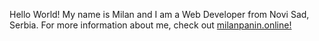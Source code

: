 Hello World! My name is Milan and I am a Web Developer from Novi Sad, Serbia.
For more information about me, check out <a href="https://www.milanpanin.online">milanpanin.online!</a> 

<!--
**milanpanin/milanpanin** is a ✨ _special_ ✨ repository because its `README.md` (this file) appears on your GitHub profile.

Here are some ideas to get you started:

- 🔭 I’m currently working on ...
- 🌱 I’m currently learning ...
- 👯 I’m looking to collaborate on ...
- 🤔 I’m looking for help with ...
- 💬 Ask me about ...
- 📫 How to reach me: ...
- 😄 Pronouns: ...
- ⚡ Fun fact: ...
-->
